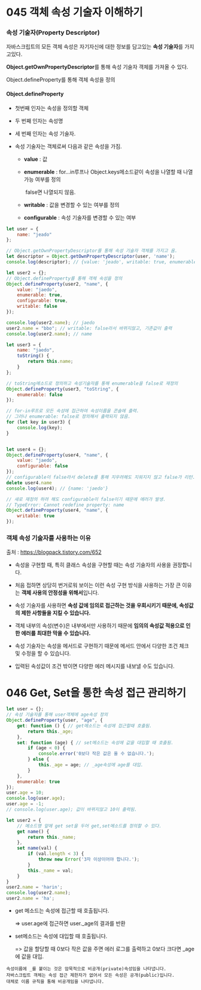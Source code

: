 # 045 객체 속성 기술자 이해하기

### 속성 기술자(Property Descriptor)

자바스크립트의 모든 객체 속성은 자기자신에 대한 정보를 담고있는 <strong>속성 기술자</strong>를 가지고있다.

<strong>Object.getOwnPropertyDescriptor</strong>를 통해 속성 기술자 객체를 가져올 수 있다.



Object.defineProperty를 통해 객체 속성을 정의

#### Object.defineProperty

* 첫번째 인자는 속성을 정의할 객체

* 두 번째 인자는 속성명

* 세 번째 인자는 속성 기술자.

* 속성 기술자는 객체로써 다음과 같은 속성을 가짐.

  * <strong>value</strong> : 값

  * <strong>enumerable</strong> : for...in루프나 Object.keys메소드같이 속성을 나열할 때 나열 가능 여부를 정의

    ​						false면 나열되지 않음.

  * <strong>writable</strong> : 값을 변경할 수 있는 여부를 정의

  * <strong>configurable</strong> : 속성 기술자를 변경할 수 있는 여부

```javascript
let user = {
    name: "jeado"
};

// Object.getOwnPropertyDescriptor를 통해 속성 기술자 객체를 가지고 옴.
let descriptor = Object.getOwnPropertyDescriptor(user, 'name'); 
console.log(descriptor); // {value: 'jeado', writable: true, enumerable: true, connfigurable: true}

let user2 = {};
// Object.defineProperty를 통해 객체 속성을 정의
Object.defineProperty(user2, "name", { 
    value: "jaedo",
    enumerable: true,
    configurable: true,
    writable: false
});

console.log(user2.name); // jaedo
user2.name = "bbo"; // writable: false라서 바뀌지않고, 기존값이 출력
console.log(user2.name); // name

let user3 = {
    name: "jaedo",
    toString() {
        return this.name;
    }
};

// toString메소드로 정의하고 속성기술자를 통해 enumerable을 false로 재정의
Object.defineProperty(user3, "toString", {
    enumerable: false
});

// for-in루프로 모든 속성에 접근하여 속성이름을 콘솔에 출력.
// 그러나 enumerable: false로 정의해서 출력되지 않음.
for (let key in user3) {
    console.log(key);
}


let user4 = {};
Object.defineProperty(user4, "name", {
    value: "jaedo",
    configurable: false
});
// configurable이 false라서 delete를 통해 지우려해도 지워지지 않고 false가 리턴.
delete user4.name
console.log(user4); // {name: 'jaedo'}

// 새로 재정의 하려 해도 configurable이 false이기 때문에 에러가 발생.
// TypeError: Cannot redefine property: name
Object.defineProperty(user4, "name", {
    writable: true
});
```

### 객체 속성 기술자를 사용하는 이유

출처 : https://blogpack.tistory.com/652

* 속성을 구현할 때, 특히 클래스 속성을 구현할 때는 속성 기술자의 사용을 권장합니다.

* 처음 접하면 상당히 번거로워 보이는 이런 속성 구현 방식을 사용하는 가장 큰 이유는 <strong>객체 사용의 안정성을 위해서</strong>입니다.

* 속성 기술자를 사용하면 <strong>속성 값에 임의로 접근하는 것을 우회시키기 때문에, 속성값의 제한 사항들을 지킬 수 있습니다. </strong>

* 객체 내부의 속성(변수)은 내부에서만 사용하기 때문에 <strong>임의의 속성값 적용으로 인한 에러를 최대한 막을 수 있습니다.</strong>

* 속성 기술자는 속성을 메서드로 구현하기 때문에 메서드 안에서 다양한 조건 체크 및 수정을 할 수 있습니다.

* 입력된 속성값이 조건 밖이면 다양한 에러 메시지를 내보낼 수도 있습니다.



# 046 Get, Set을 통한 속성 접근 관리하기

```javascript
let user = {};
// 속성 기술자를 통해 user객체에 age속성 정의
Object.defineProperty(user, "age", {
    get: function () { // get메소드는 속성에 접근할때 호출됨.
        return this._age;
    },
    set: function (age) { // set메소드는 속성에 값을 대입할 때 호출됨.
        if (age < 0) {
            console.error('0보다 작은 값은 올 수 없습니다.');
        } else {
            this._age = age; // _age속성에 age를 대입.
        }
    },
    enumerable: true
});
user.age = 10;
console.log(user.age);
user.age = -1;
// console.log(user.age); 값이 바뀌지않고 10이 출력됨.

let user2 = {
    // 메소드명 앞에 get set을 두어 get,set메소드를 정의할 수 있다.
    get name() {
        return this._name;
    },
    set name(val) {
        if (val.length < 3) {
            throw new Error('3자 이상이어야 합니다.');
        }
        this._name = val;
    }
}
user2.name = 'harin';
console.log(user2.name);
user2.name = 'ha';
```

* get 메소드는 속성에 접근할 때 호출됩니다.

  => user.age에 접근하면 user._age의 결과를 반환

* set메소드는 속성에 대입할 때 호출됩니다.

  => 값을 할당할 때 0보다 작은 값을 주면 에러 로그를 출력하고 0보다 크다면 _age에 값을 대입.

```
속성이름에 _를 붙이는 것은 암묵적으로 비공개(private)속성임을 나타냅니다.
자바스크립트 객체는 속성 접근 제한자가 없어서 모든 속성은 공개(public)입니다.
대체로 이름 규칙을 통해 비공개임을 나타냅니다.
```

